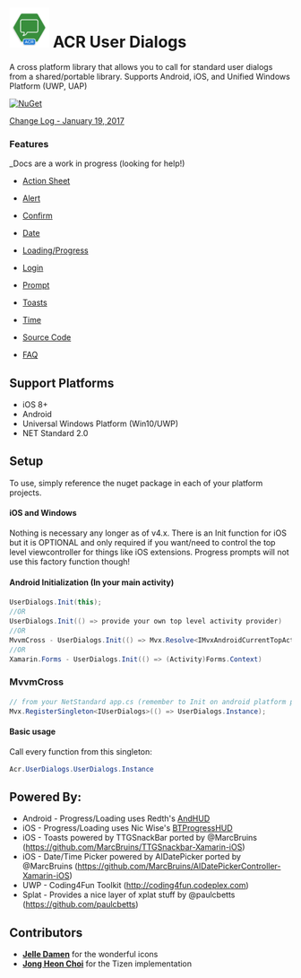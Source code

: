 ﻿# <img src="icon.png" width="71" height="71"/> ACR User Dialogs

A cross platform library that allows you to call for standard user dialogs from a shared/portable library.
Supports Android, iOS, and Unified Windows Platform (UWP, UAP)

[![NuGet](https://img.shields.io/nuget/v/Acr.UserDialogs.svg?maxAge=2592000)](https://www.nuget.org/packages/Acr.UserDialogs/)

[Change Log - January 19, 2017](docs/changelog.md)

### Features

_Docs are a work in progress (looking for help!)

* [Action Sheet](docs/actionsheets.md)
* [Alert](docs/alerts.md)
* [Confirm](docs/confirm.md)
* [Date](docs/date.md)
* [Loading/Progress](docs/progress.md)
* [Login](docs/login.md)
* [Prompt](docs/prompt.md)
* [Toasts](docs/toasts.md)
* [Time](docs/time.md)

* [Source Code](https://github.com/aritchie/userdialogs/tree/master/src/Samples/Samples)
* [FAQ](docs/faq.md)


## Support Platforms

* iOS 8+
* Android
* Universal Windows Platform (Win10/UWP)
* NET Standard 2.0


## Setup

To use, simply reference the nuget package in each of your platform projects.

#### iOS and Windows

Nothing is necessary any longer as of v4.x.  There is an Init function for iOS but it is OPTIONAL and only required if you want/need to control the top level viewcontroller for things like iOS extensions.  Progress prompts will not use this factory function though!

#### Android Initialization (In your main activity)

```cs
UserDialogs.Init(this);
//OR 
UserDialogs.Init(() => provide your own top level activity provider)
//OR
MvvmCross - UserDialogs.Init(() => Mvx.Resolve<IMvxAndroidCurrentTopActivity>().Activity)
//OR
Xamarin.Forms - UserDialogs.Init(() => (Activity)Forms.Context)
```

### MvvmCross

```cs
// from your NetStandard app.cs (remember to Init on android platform project)
Mvx.RegisterSingleton<IUserDialogs>(() => UserDialogs.Instance);
```

#### Basic usage

Call every function from this singleton:

```cs
Acr.UserDialogs.UserDialogs.Instance
```

## Powered By:

* Android - Progress/Loading uses Redth's [AndHUD](https://github.com/Redth/AndHUD)
* iOS - Progress/Loading uses Nic Wise's [BTProgressHUD](https://github.com/nicwise/BTProgressHUD)
* iOS - Toasts powered by TTGSnackBar ported by @MarcBruins (https://github.com/MarcBruins/TTGSnackbar-Xamarin-iOS)
* iOS - Date/Time Picker powered by AIDatePicker ported by @MarcBruins (https://github.com/MarcBruins/AIDatePickerController-Xamarin-iOS)
* UWP - Coding4Fun Toolkit (http://coding4fun.codeplex.com)
* Splat - Provides a nice layer of xplat stuff by @paulcbetts (https://github.com/paulcbetts) 

## Contributors

* **[Jelle Damen](https://twitter.com/JelleDamen)** for the wonderful icons
* **[Jong Heon Choi](https://github.com/JongHeonChoi)** for the Tizen implementation
